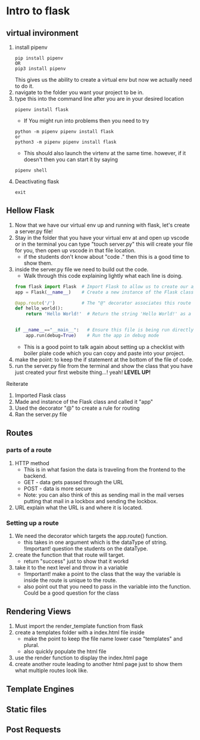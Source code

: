 <link rel="stylesheet" href="../../../../md-framework.css">

# Intro to flask

## virtual invironment
1. install pipenv
    ```
    pip install pipenv
    OR
    pip3 install pipenv
    ```
    This gives us the ability to create a virtual env but now we actually need to do it.     
1. navigate to the folder you want your project to be in. 
1. type this into the command line after you are in your desired location
    ```
    pipenv install flask
    ```
    - If You might run into problems then you need to try 
    ```
    python -m pipenv pipenv install flask
    or
    python3 -m pipenv pipenv install flask
    ```
    - This should also launch the virtenv at the same time. however, if it doesn't then you can start it by saying 
    ```
    pipenv shell
    ```
1. Deactivating flask
    ```
    exit
    ```

## Hellow Flask
1. Now that we have our virtual env up and running with flask, let's create a server.py file!
1. Stay in the folder that you have your virtual env at and open up vscode or in the terminal you can type "touch server.py" this will create your file for you, then open up vscode in that file location.
    - if the students don't know about "code ." then this is a good time to show them. 
1. inside the server.py file we need to build out the code. 
    - Walk through this code explaining lightly what each line is doing. 
    ```python
    from flask import Flask  # Import Flask to allow us to create our app
    app = Flask(__name__)    # Create a new instance of the Flask class called "app"
    
    @app.route('/')          # The "@" decorator associates this route with the function immediately following
    def hello_world():
        return 'Hello World!'  # Return the string 'Hello World!' as a response


    if __name__=="__main__":   # Ensure this file is being run directly and not from a different module    
        app.run(debug=True)    # Run the app in debug mode
    ```
    - This is a good point to talk again about setting up a checklist with boiler plate code which you can copy and paste into your project. 
1. make the point: to keep the if statement at the bottom of the file of code. 
1. run the server.py file from the terminal and show the class that you have just created your first website thing...! yeah! **LEVEL UP!**

<span class="highlight-yellow">Reiterate</span>

1. Imported Flask class
1. Made and instance of the Flask class and called it "app"
1. Used the decorator "@" to create a rule for routing
1. Ran the server.py file

## Routes
### parts of a route
1. HTTP method
    - This is in what fasion the data is traveling from the frontend to the backend. 
    - GET - data gets passed through the URL
    - POST - data is more secure
    - Note: you can also think of this as sending mail in the mail verses putting that mail in a lockbox and sending the lockbox. 
1. URL
    explain what the URL is and where it is located. 

### Setting up a route
1. We need the decorator which targets the app.route() function. 
    - this takes in one argument which is the dataType of string. <span class="important">!Important!</span> question the students on the dataType. 
1. create the function that that route will target. 
    - return "success" just to show that it workd
1. take it to the next level and throw in a variable
    - <span class="important">!Important!</span> make a point to the class that the way the variable is inside the route is unique to the route. 
    - also point out that you need to pass in the variable into the function. <span class="highlight-yellow">Could be a good question for the class</span>

## Rendering Views
1. Must import the render_template function from flask
1. create a templates folder with a index.html file inside
    - make the point to keep the file name lower case "templates" and plural. 
    - also quickly populate the html file
1. use the render function to display the index.html page
1. create another route leading to another html page just to show them what multiple routes look like. 

## Template Engines


## Static files

## Post Requests